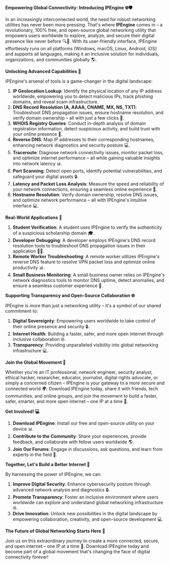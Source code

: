**Empowering Global Connectivity: Introducing IPEngine 🌐🛡️**

In an increasingly interconnected world, the need for robust networking utilities has never been more pressing. That's where **IPEngine** comes in – a revolutionary, 100% free, and open-source global networking utility that empowers users worldwide to explore, analyze, and secure their digital presence like never before 🔍📡. With its user-friendly interface, IPEngine effortlessly runs on all platforms (Windows, macOS, Linux, Android, iOS) and supports all languages, making it an inclusive solution for individuals, organizations, and communities globally 🌎.

**Unlocking Advanced Capabilities 🚀**

IPEngine's arsenal of tools is a game-changer in the digital landscape:

1.  **IP Geolocation Lookup**: Identify the physical location of any IP address worldwide, empowering you to detect malicious IPs, track phishing domains, and reveal scam infrastructure.
2.  **DNS Record Resolution (A, AAAA, CNAME, MX, NS, TXT)**: Troubleshoot DNS propagation issues, ensure hostname resolution, and verify domain ownership – all with just a few clicks 📡.
3.  **WHOIS Registry Queries**: Conduct in-depth analysis of domain registration information, detect suspicious activity, and build trust with your online presence 🔑.
4.  **Reverse DNS**: Map IP addresses to their corresponding hostnames, enhancing network diagnostics and security posture 💻.
5.  **Traceroute**: Diagnose network connectivity issues, monitor packet loss, and optimize internet performance – all while gaining valuable insights into network latency 📊.
6.  **Port Scanning**: Detect open ports, identify potential vulnerabilities, and safeguard your digital assets 🔒.
7.  **Latency and Packet Loss Analysis**: Measure the speed and reliability of your network connections, ensuring a seamless online experience 🚀.
8.  **Hostname Resolution**: Verify domain ownership, resolve DNS issues, and optimize network performance – all with IPEngine's intuitive interface 💻.

**Real-World Applications 🔗**

1.  **Student Verification**: A student uses IPEngine to verify the authenticity of a suspicious scholarship domain 🎓.
2.  **Developer Debugging**: A developer employs IPEngine's DNS record resolution tools to troubleshoot DNS propagation issues in their application 👩‍💻.
3.  **Remote Worker Troubleshooting**: A remote worker utilizes IPEngine's reverse DNS feature to resolve VPN packet loss and optimize online productivity 📊.
4.  **Small Business Monitoring**: A small business owner relies on IPEngine's network diagnostics tools to monitor DNS uptime, detect anomalies, and ensure a seamless customer experience 💼.

**Supporting Transparency and Open-Source Collaboration 🌐**

IPEngine is more than just a networking utility – it's a symbol of our shared commitment to:

1.  **Digital Sovereignty**: Empowering users worldwide to take control of their online presence and security 🔒.
2.  **Internet Health**: Building a faster, safer, and more open internet through inclusive collaboration 🌐.
3.  **Transparency**: Providing unparalleled visibility into global networking infrastructure 💻.

**Join the Global Movement 🚀**

Whether you're an IT professional, network engineer, security analyst, ethical hacker, researcher, educator, journalist, digital rights advocate, or simply a concerned citizen – IPEngine is your gateway to a more secure and connected world 🌍. Download IPEngine today, share it with friends, tech communities, and online groups, and join the movement to build a faster, safer, smarter, and more open internet – one IP at a time 🔗.

**Get Involved! 💻**

1.  **Download IPEngine**: Install our free and open-source utility on your device 📊.
2.  **Contribute to the Community**: Share your experiences, provide feedback, and collaborate with fellow users worldwide 🌎.
3.  **Join Our Forums**: Engage in discussions, ask questions, and learn from experts in the field 🤔.

**Together, Let's Build a Better Internet 🔗**

By harnessing the power of IPEngine, we can:

1.  **Improve Digital Security**: Enhance cybersecurity posture through advanced network analysis and diagnostics 🔒.
2.  **Promote Transparency**: Foster an inclusive environment where users worldwide can explore and understand global networking infrastructure 🌐.
3.  **Drive Innovation**: Unlock new possibilities in the digital landscape by empowering collaboration, creativity, and open-source development 💻.

**The Future of Global Networking Starts Here 🚀**

Join us on this extraordinary journey to create a more connected, secure, and open internet – one IP at a time 🔗. Download IPEngine today and become part of a global movement that's changing the face of digital connectivity forever!